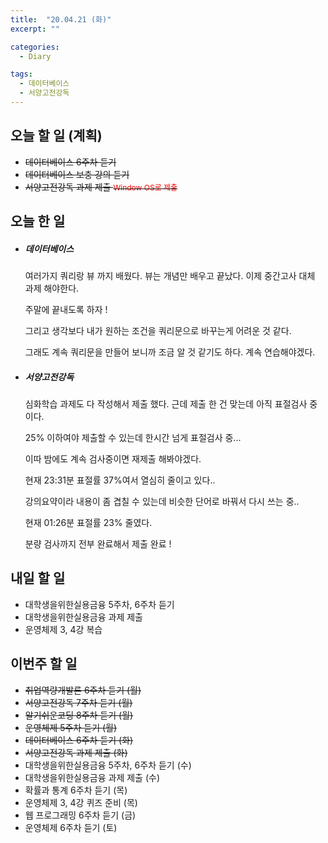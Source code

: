 ```yaml
---
title:  "20.04.21 (화)"
excerpt: ""

categories:
  - Diary

tags:
  - 데이터베이스
  - 서양고전강독
---
```


## 오늘 할 일 (계획)

- ~~데이터베이스 6주차 듣기~~
- ~~데이터베이스 보충 강의 듣기~~
- ~~서양고전강독 과제 제출 <span style="font-size:12px; color: red;">Window OS로 제출</span>~~


## 오늘 한 일

- ##### 데이터베이스

  여러가지 쿼리랑 뷰 까지 배웠다. 뷰는 개념만 배우고 끝났다. 이제 중간고사 대체 과제 해야한다.

  주말에 끝내도록 하자 !

  그리고 생각보다 내가 원하는 조건을 쿼리문으로 바꾸는게 어려운 것 같다.

  그래도 계속 쿼리문을 만들어 보니까 조금 알 것 같기도 하다. 계속 연습해야겠다.

- ##### 서양고전강독

  심화학습 과제도 다 작성해서 제출 했다. 근데 제출 한 건 맞는데 아직 표절검사 중이다.

  25% 이하여야 제출할 수 있는데 한시간 넘게 표절검사 중...

  이따 밤에도 계속 검사중이면 재제출 해봐야겠다.

  현재 23:31분 표절률 37%여서 열심히 줄이고 있다..

  강의요약이라 내용이 좀 겹칠 수 있는데 비슷한 단어로 바꿔서 다시 쓰는 중..

  현재 01:26분 표절률 23% 줄였다.

  분량 검사까지 전부 완료해서 제출 완료 !


## 내일 할 일

- 대학생을위한실용금융 5주차, 6주차 듣기
- 대학생을위한실용금융 과제 제출
- 운영체제 3, 4강 복습


## 이번주 할 일

- ~~취업역량개발론 6주차 듣기 (월)~~
- ~~서양고전강독 7주차 듣기 (월)~~
- ~~알기쉬운코딩 8주차 듣기 (월)~~
- ~~운영체제 5주차 듣기 (월)~~
- ~~데이터베이스 6주차 듣기 (화)~~
- ~~서양고전강독 과제 제출 (화)~~
- 대학생을위한실용금융 5주차, 6주차 듣기 (수)
- 대학생을위한실용금융 과제 제출 (수)
- 확률과 통계 6주차 듣기 (목)
- 운영체제 3, 4강 퀴즈 준비 (목)
- 웹 프로그래밍 6주차 듣기 (금)
- 운영체제 6주차 듣기 (토)